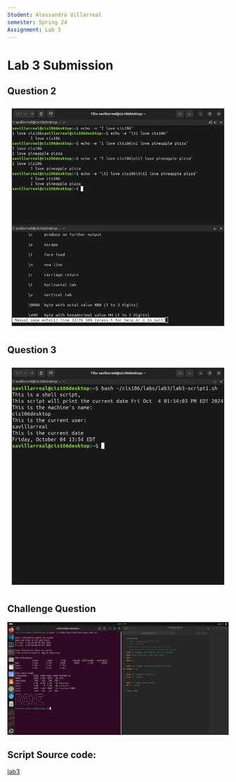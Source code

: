 ```yaml
---
Student: Alessandro Villarreal
semester: Spring 24
Assignment: Lab 3
---
```


# Lab 3 Submission

## Question 2
![q2](q2.1.png)

## Question 3
![q3](q3.png)

## Challenge Question
![q4](q4.png)

## Script Source code:
[lab3](lab3-script.sh)